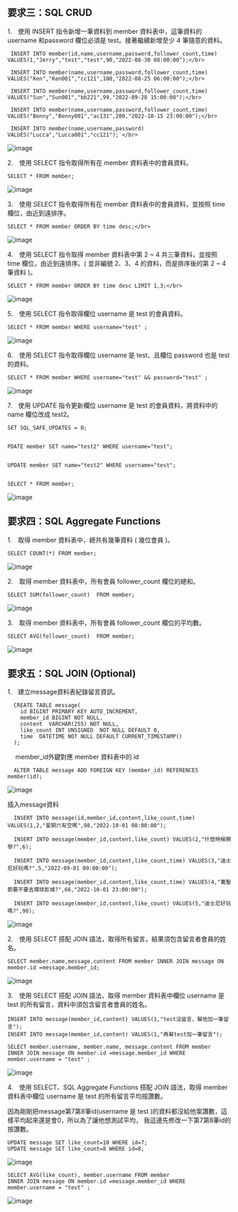 <h2>要求三：SQL CRUD</h2>

1.　使⽤ INSERT 指令新增⼀筆資料到 member 資料表中，這筆資料的 username 和password 欄位必須是 test。接著繼續新增⾄少 4 筆隨意的資料。</br>
    
     INSERT INTO member(id,name,username,password,follower_count,time) VALUES(1,"Jerry","test","test",90,"2022-08-30 08:00:00");</br>
    
     INSERT INTO member(name,username,password,follower_count,time) VALUES("Ken","Ken001","cc121",100,"2022-08-25 06:00:00");</br>
    
     INSERT INTO member(name,username,password,follower_count,time) VALUES("Sun","Sun001","bb221",99,"2022-09-28 15:00:00");</br>
     
     INSERT INTO member(name,username,password,follower_count,time) VALUES("Benny","Benny001","ac131",200,"2022-10-15 23:00:00");</br>
     
     INSERT INTO member(name,username,password) VALUES("Lucca","Lucca001","cc121");`</br>

![image](https://user-images.githubusercontent.com/111422800/196072999-f4039655-c790-419a-af32-27b0bec17cde.png)


2.　使⽤ SELECT 指令取得所有在 member 資料表中的會員資料。</br>
    
    SELECT * FROM member;
    
![image](https://user-images.githubusercontent.com/111422800/196073085-0a8567a5-1247-4a48-a8d5-831b341e61c7.png)


3.　使⽤ SELECT 指令取得所有在 member 資料表中的會員資料，並按照 time 欄位，由近到遠排序。</br>
    
    SELECT * FROM member ORDER BY time desc;</br>

![image](https://user-images.githubusercontent.com/111422800/196073677-72f2eac3-f7c1-4e1c-b56b-b92fe421b003.png)


4.　使⽤ SELECT 指令取得 member 資料表中第 2 ~ 4 共三筆資料，並按照 time 欄位，由近到遠排序。( 並非編號 2、3、4 的資料，⽽是排序後的第 2 ~ 4 筆資料 )。</br>
    
    SELECT * FROM member ORDER BY time desc LIMIT 1,3;</br>
    
 ![image](https://user-images.githubusercontent.com/111422800/196074759-3608f99b-efa1-4e90-9e4a-cbea148f1b8b.png)
 
5.　使⽤ SELECT 指令取得欄位 username 是 test 的會員資料。</br>

    SELECT * FROM member WHERE username="test" ;
  
 ![image](https://user-images.githubusercontent.com/111422800/196077859-69d84055-78cd-4a6d-bc90-ca8641cf28fb.png)


6.　使⽤ SELECT 指令取得欄位 username 是 test、且欄位 password 也是 test 的資料。</br>
    
    SELECT * FROM member WHERE username="test" && password="test" ;
    
![image](https://user-images.githubusercontent.com/111422800/196078096-d29d437f-6ab3-4937-ba5e-73ec0687bf4a.png)


7.　使⽤ UPDATE 指令更新欄位 username 是 test 的會員資料，將資料中的 name 欄位改成 test2。</br>
    
    SET SQL_SAFE_UPDATES = 0;

    
    PDATE member SET name="test2" WHERE username="test";

    
    UPDATE member SET name="test2" WHERE username="test";

    
    SELECT * FROM member;
    
 ![image](https://user-images.githubusercontent.com/111422800/196079364-9a182859-00c5-4c7e-8847-9cfcdbd28f28.png)


<h2>要求四：SQL Aggregate Functions</h2>

1.　取得 member 資料表中，總共有幾筆資料 ( 幾位會員 )。</br>

    SELECT COUNT(*) FROM member;

![image](https://user-images.githubusercontent.com/111422800/196085326-08f1c037-7b96-4da4-9883-1d3e81c2f8ed.png)

    
2.　取得 member 資料表中，所有會員 follower_count 欄位的總和。</br>

    SELECT SUM(follower_count)	FROM member;

![image](https://user-images.githubusercontent.com/111422800/196085969-18ec8b3d-9db0-4f95-ac32-ed3d84db47fe.png)


3.　取得 member 資料表中，所有會員 follower_count 欄位的平均數。</br>

    SELECT AVG(follower_count)	FROM member;
    
![image](https://user-images.githubusercontent.com/111422800/196086214-38f71363-2e31-4ce5-9b15-8cf5032912c5.png)


<h2>要求五：SQL JOIN (Optional)</h2>

1.　建立message資料表紀錄留⾔資訊。</br>

      CREATE TABLE message(
        id BIGINT PRIMARY KEY AUTO_INCREMENT,
        member_id BIGINT NOT NULL,
        content  VARCHAR(255) NOT NULL,
        like_count INT UNSIGNED  NOT NULL DEFAULT 0,
        time  DATETIME NOT NULL DEFAULT CURRENT_TIMESTAMP()
      );

  　   member_id外鍵對應 member 資料表中的 id
      
      ALTER TABLE message ADD FOREIGN KEY (member_id) REFERENCES member(id);
      
![image](https://user-images.githubusercontent.com/111422800/196088344-a2794ee7-7921-4c0a-8b31-47f2d34b83ce.png)

   插入message資料

      INSERT INTO message(id,member_id,content,like_count,time) VALUES(1,2,"星期六有空嗎",98,"2022-10-01 08:00:00");

      INSERT INTO message(member_id,content,like_count) VALUES(2,"什麼時候開學?",6);

      INSERT INTO message(member_id,content,like_count,time) VALUES(3,"迪士尼好玩嗎?",5,"2022-09-01 09:00:00");

      INSERT INTO message(member_id,content,like_count,time) VALUES(4,"萬聖節要不要去環球影城?",66,"2022-10-01 23:00:00");

      INSERT INTO message(member_id,content,like_count) VALUES(5,"迪士尼好玩嗎?",98);  
      

![image](https://user-images.githubusercontent.com/111422800/196092244-2339d451-96bb-47bd-9376-105e490d0781.png)


2.　使⽤ SELECT 搭配 JOIN 語法，取得所有留⾔，結果須包含留⾔者會員的姓名。</br>
    
    SELECT member.name,message.content FROM member INNER JOIN message ON member.id =message.member_id;
 
 ![image](https://user-images.githubusercontent.com/111422800/196095195-6cc39e2b-da38-4b1d-9995-b61e31a4aacc.png)


3.　使⽤ SELECT 搭配 JOIN 語法，取得 member 資料表中欄位 username 是 test 的所有留⾔，資料中須包含留⾔者會員的姓名。</br>
    
    INSERT INTO message(member_id,content) VALUES(1,"test沒留言，幫他加一筆留言");
    INSERT INTO message(member_id,content) VALUES(1,"再幫test加一筆留言");

    SELECT member.username, member.name, message.content FROM member
    INNER JOIN message ON member.id =message.member_id WHERE member.username = "test" ;
    
![image](https://user-images.githubusercontent.com/111422800/196097128-70fc3770-d8bd-4f40-b052-3d2b557fcf51.png)


4.　使⽤ SELECT、SQL Aggregate Functions 搭配 JOIN 語法，取得 member 資料表中欄位 username 是 test 的所有留⾔平均按讚數。</br>
    
   因為剛剛把message第7第8筆id(username 是 test )的資料都沒給他案讚數，這樣平均起來還是會0，所以為了讓他想測試平均，
   我這邊先修改一下第7第8筆id的按讚數。
    
    UPDATE message SET like_count=10 WHERE id=7;
    UPDATE message SET like_count=8 WHERE id=8;
    
![image](https://user-images.githubusercontent.com/111422800/196098855-33ee432a-6c59-4b95-b43c-19c62872493b.png)

    
    SELECT AVG(like_count), member.username FROM member 
    INNER JOIN message ON member.id =message.member_id WHERE member.username = "test" ;

![image](https://user-images.githubusercontent.com/111422800/196099766-a54e37d6-5c3f-48d3-aa23-d96a6e5d7f93.png)

    
   

